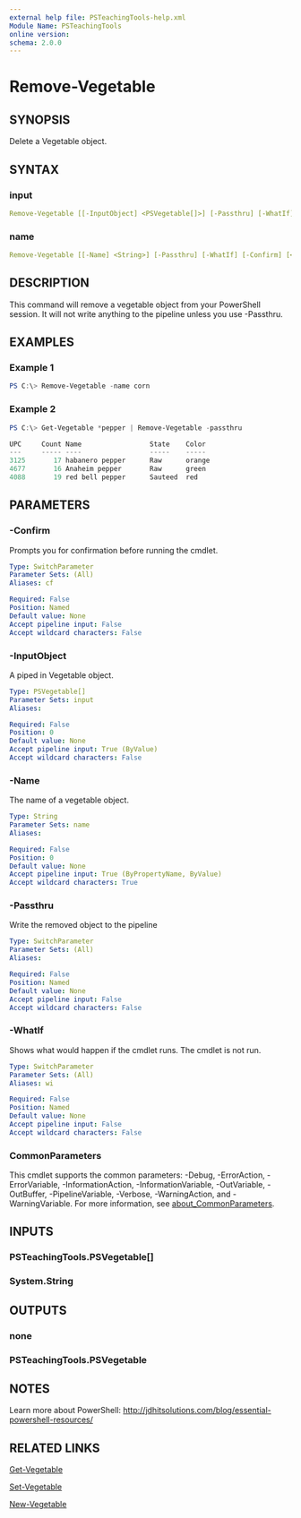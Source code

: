 ```yaml
---
external help file: PSTeachingTools-help.xml
Module Name: PSTeachingTools
online version:
schema: 2.0.0
---
```


# Remove-Vegetable

## SYNOPSIS

Delete a Vegetable object.

## SYNTAX

### input

```yaml
Remove-Vegetable [[-InputObject] <PSVegetable[]>] [-Passthru] [-WhatIf] [-Confirm] [<CommonParameters>]
```

### name

```yaml
Remove-Vegetable [[-Name] <String>] [-Passthru] [-WhatIf] [-Confirm] [<CommonParameters>]
```

## DESCRIPTION

This command will remove a vegetable object from your PowerShell session. It will not write anything to the pipeline unless you use -Passthru.

## EXAMPLES

### Example 1

```powershell
PS C:\> Remove-Vegetable -name corn
```

### Example 2

```powershell
PS C:\> Get-Vegetable *pepper | Remove-Vegetable -passthru

UPC     Count Name                 State    Color
---     ----- ----                 -----    -----
3125       17 habanero pepper      Raw      orange
4677       16 Anaheim pepper       Raw      green
4088       19 red bell pepper      Sauteed  red
```

## PARAMETERS

### -Confirm

Prompts you for confirmation before running the cmdlet.

```yaml
Type: SwitchParameter
Parameter Sets: (All)
Aliases: cf

Required: False
Position: Named
Default value: None
Accept pipeline input: False
Accept wildcard characters: False
```

### -InputObject

A piped in Vegetable object.

```yaml
Type: PSVegetable[]
Parameter Sets: input
Aliases:

Required: False
Position: 0
Default value: None
Accept pipeline input: True (ByValue)
Accept wildcard characters: False
```

### -Name

The name of a vegetable object.

```yaml
Type: String
Parameter Sets: name
Aliases:

Required: False
Position: 0
Default value: None
Accept pipeline input: True (ByPropertyName, ByValue)
Accept wildcard characters: True
```

### -Passthru

Write the removed object to the pipeline

```yaml
Type: SwitchParameter
Parameter Sets: (All)
Aliases:

Required: False
Position: Named
Default value: None
Accept pipeline input: False
Accept wildcard characters: False
```

### -WhatIf

Shows what would happen if the cmdlet runs.
The cmdlet is not run.

```yaml
Type: SwitchParameter
Parameter Sets: (All)
Aliases: wi

Required: False
Position: Named
Default value: None
Accept pipeline input: False
Accept wildcard characters: False
```

### CommonParameters

This cmdlet supports the common parameters: -Debug, -ErrorAction, -ErrorVariable, -InformationAction, -InformationVariable, -OutVariable, -OutBuffer, -PipelineVariable, -Verbose, -WarningAction, and -WarningVariable. For more information, see [about_CommonParameters](http://go.microsoft.com/fwlink/?LinkID=113216).

## INPUTS

### PSTeachingTools.PSVegetable[]

### System.String

## OUTPUTS

### none

### PSTeachingTools.PSVegetable

## NOTES

Learn more about PowerShell: http://jdhitsolutions.com/blog/essential-powershell-resources/

## RELATED LINKS

[Get-Vegetable](Get-Vegetable.md)

[Set-Vegetable](Set-Vegetable.md)

[New-Vegetable](New-Vegetable.md)
